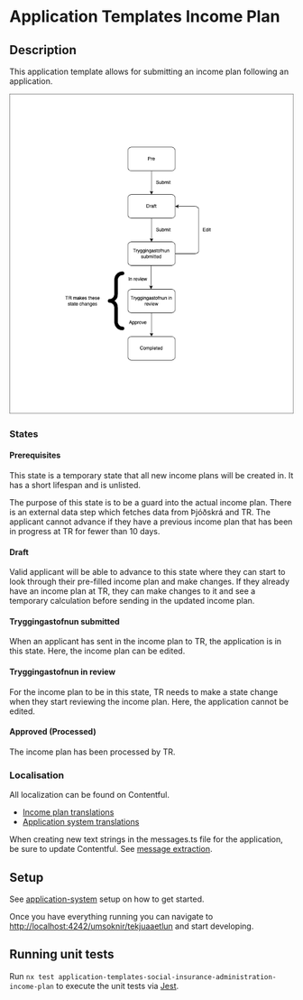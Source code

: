 # Application Templates Income Plan

## Description

This application template allows for submitting an income plan following an application.

![](./assets/income-plan-flow-chart.png)

### States

#### Prerequisites

This state is a temporary state that all new income plans will be created in. It has a short lifespan and is unlisted.

The purpose of this state is to be a guard into the actual income plan. There is an external data step which fetches data from Þjóðskrá and TR. The applicant cannot advance if they have a previous income plan that has been in progress at TR for fewer than 10 days.

#### Draft

Valid applicant will be able to advance to this state where they can start to look through their pre-filled income plan and make changes. If they already have an income plan at TR, they can make changes to it and see a temporary calculation before sending in the updated income plan.

#### Tryggingastofnun submitted

When an applicant has sent in the income plan to TR, the application is in this state. Here, the income plan can be edited.

#### Tryggingastofnun in review

For the income plan to be in this state, TR needs to make a state change when they start reviewing the income plan. Here, the application cannot be edited.

#### Approved (Processed)

The income plan has been processed by TR.

### Localisation

All localization can be found on Contentful.

- [Income plan translations](https://app.contentful.com/spaces/8k0h54kbe6bj/entries/ip.application)
- [Application system translations](https://app.contentful.com/spaces/8k0h54kbe6bj/entries/application.system)

When creating new text strings in the messages.ts file for the application, be sure to update Contentful. See [message extraction](../../../../localization/README.md#message-extraction).

## Setup

See [application-system](../../../../../apps/application-system/README.md) setup on how to get started.

Once you have everything running you can navigate to [http://localhost:4242/umsoknir/tekjuaaetlun](http://localhost:4242/umsoknir/tekjuaaetlun) and start developing.

## Running unit tests

Run `nx test application-templates-social-insurance-administration-income-plan` to execute the unit tests via [Jest](https://jestjs.io).
